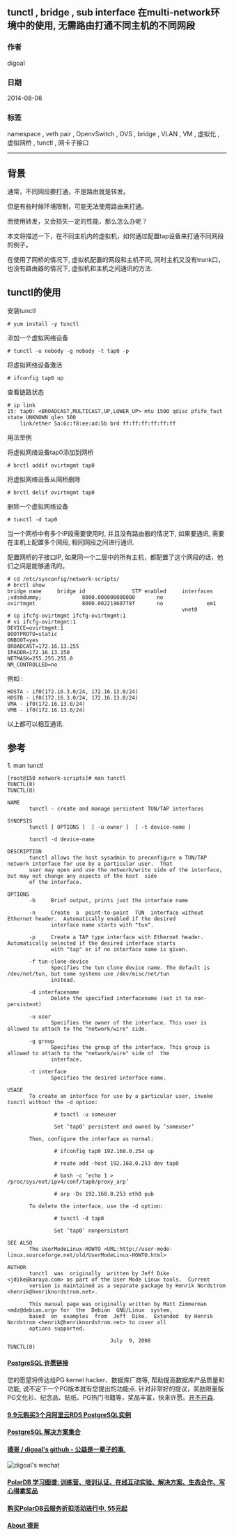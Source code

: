 ## tunctl , bridge , sub interface 在multi-network环境中的使用, 无需路由打通不同主机的不同网段     
                        
### 作者                       
digoal                        
                        
### 日期                       
2014-08-06                              
                        
### 标签                      
namespace , veth pair , OpenvSwitch , OVS , bridge , VLAN , VM , 虚拟化 , 虚拟网桥 , tunctl , 网卡子接口                                             
                        
----                      
                        
## 背景    
通常，不同网段要打通，不是路由就是转发。    
    
但是有些时候环境限制，可能无法使用路由来打通。    
    
而使用转发，又会损失一定的性能，那么怎么办呢？    
    
本文将描述一下，在不同主机内的虚拟机，如何通过配置tap设备来打通不同网段的例子。     
    
在使用了网桥的情况下, 虚拟机配置的网段和主机不同, 同时主机又没有trunk口，也没有路由器的情况下, 虚拟机和主机之间通讯的方法.    
    
## tunctl的使用  
安装tunctl    
    
```  
# yum install -y tunctl  
```  
    
添加一个虚拟网络设备  
  
```
# tunctl -u nobody -g nobody -t tap0 -p  
```
  
将虚拟网络设备激活    
  
```
# ifconfig tap0 up  
```
  
查看链路状态  
  
```
# ip link   
15: tap0: <BROADCAST,MULTICAST,UP,LOWER_UP> mtu 1500 qdisc pfifo_fast state UNKNOWN qlen 500  
    link/ether 5a:6c:f8:ee:ad:5b brd ff:ff:ff:ff:ff:ff  
```
  
用法举例   
  
将虚拟网络设备tap0添加到网桥  
  
```
# brctl addif ovirtmgmt tap0  
```
  
将虚拟网络设备从网桥删除  
  
```
# brctl delif ovirtmgmt tap0  
```
  
删除一个虚拟网络设备  
  
```
# tunctl -d tap0  
```
  
当一个网桥中有多个IP段需要使用时, 并且没有路由器的情况下, 如果要通讯, 需要在主机上配置多个网段, 相同网段之间进行通讯.   
  
配置网桥的子接口IP, 如果同一个二层中的所有主机，都配置了这个网段的话，他们之间是能够通讯的。    
  
```
# cd /etc/sysconfig/network-scripts/  
# brctl show  
bridge name     bridge id               STP enabled     interfaces  
;vdsmdummy;             8000.000000000000       no  
ovirtmgmt               8000.00221960778f       no              em1  
                                                        vnet0  
# cp ifcfg-ovirtmgmt ifcfg-ovirtmgmt:1  
# vi ifcfg-ovirtmgmt:1  
DEVICE=ovirtmgmt:1  
BOOTPROTO=static  
ONBOOT=yes  
BROADCAST=172.16.13.255  
IPADDR=172.16.13.150  
NETMASK=255.255.255.0  
NM_CONTROLLED=no  
```
  
例如 :   
  
```
HOSTA - if0(172.16.3.0/24, 172.16.13.0/24)  
HOSTB - if0(172.16.3.0/24, 172.16.13.0/24)  
VMA - if0(172.16.13.0/24)  
VMB - if0(172.16.13.0/24)  
```
  
以上都可以相互通讯.  
  
## 参考
1\. man tunctl  
  
```
[root@150 network-scripts]# man tunctl  
TUNCTL(8)                                                            TUNCTL(8)  
  
NAME  
       tunctl - create and manage persistent TUN/TAP interfaces  
  
SYNOPSIS  
       tunctl [ OPTIONS ]  [ -u owner ]  [ -t device-name ]  
  
       tunctl -d device-name  
  
DESCRIPTION  
       tunctl allows the host sysadmin to preconfigure a TUN/TAP network interface for use by a particular user.  That  
       user may open and use the network/write side of the interface, but may not change any aspects of the host  side  
       of the interface.  
  
OPTIONS  
       -b     Brief output, prints just the interface name  
  
       -n     Create  a  point-to-point  TUN  interface without Ethernet header.  Automatically enabled if the desired  
              interface name starts with "tun".  
  
       -p     Create a TAP type interface with Ethernet header. Automatically selected if the desired interface starts  
              with "tap" or if no interface name is given.  
  
       -f tun-clone-device  
              Specifies the tun clone device name. The default is /dev/net/tun, but some systems use /dev/misc/net/tun  
              instead.  
  
       -d interfacename  
              Delete the specified interfacename (set it to non-persistent)  
  
       -u user  
              Specifies the owner of the interface. This user is allowed to attach to the "network/wire" side.  
  
       -g group  
              Specifies the group of the interface. This group is allowed to attach to the "network/wire" side of  the  
              interface.  
  
       -t interface  
              Specifies the desired interface name.  
  
USAGE  
       To create an interface for use by a particular user, invoke tunctl without the -d option:  
  
               # tunctl -u someuser  
  
               Set ’tap0’ persistent and owned by ’someuser’  
  
       Then, configure the interface as normal:  
  
               # ifconfig tap0 192.168.0.254 up  
  
               # route add -host 192.168.0.253 dev tap0  
  
               # bash -c ’echo 1 > /proc/sys/net/ipv4/conf/tap0/proxy_arp’  
  
               # arp -Ds 192.168.0.253 eth0 pub  
  
       To delete the interface, use the -d option:  
  
               # tunctl -d tap0  
  
               Set ’tap0’ nonpersistent  
  
SEE ALSO  
       The UserModeLinux-HOWTO <URL:http://user-mode-linux.sourceforge.net/old/UserModeLinux-HOWTO.html>  
  
AUTHOR  
       tunctl  was  originally  written by Jeff Dike <jdike@karaya.com> as part of the User Mode Linux tools.  Current  
       version is maintained as a separate package by Henrik Nordstrom <henrik@henriknordstrom.net>.  
  
       This manual page was originally written by Matt Zimmerman <mdz@debian.org> for  the  Debian  GNU/Linux  system,  
       based  on  examples  from  Jeff  Dike.  Extended  by Henrik Nordstrom <henrik@henriknordstrom.net> to cover all  
       options supported.  
  
                                 July  9, 2008                       TUNCTL(8)  
```
  
    
                

  
  
  
  
  
  
  
  
  
  
  
  
  
  
  
  
  
  
  
  
  
  
  
  
  
  
  
  
  
  
  
  
  
  
  
  
  
  
  
  
  
  
  
  
  
  
  
  
  
  
  
  
  
  
  
  
  
  
  
  
  
  
  
  
  
  
  
  
  
  
  
  
  
#### [PostgreSQL 许愿链接](https://github.com/digoal/blog/issues/76 "269ac3d1c492e938c0191101c7238216")
您的愿望将传达给PG kernel hacker、数据库厂商等, 帮助提高数据库产品质量和功能, 说不定下一个PG版本就有您提出的功能点. 针对非常好的提议，奖励限量版PG文化衫、纪念品、贴纸、PG热门书籍等，奖品丰富，快来许愿。[开不开森](https://github.com/digoal/blog/issues/76 "269ac3d1c492e938c0191101c7238216").  
  
  
#### [9.9元购买3个月阿里云RDS PostgreSQL实例](https://www.aliyun.com/database/postgresqlactivity "57258f76c37864c6e6d23383d05714ea")
  
  
#### [PostgreSQL 解决方案集合](https://yq.aliyun.com/topic/118 "40cff096e9ed7122c512b35d8561d9c8")
  
  
#### [德哥 / digoal's github - 公益是一辈子的事.](https://github.com/digoal/blog/blob/master/README.md "22709685feb7cab07d30f30387f0a9ae")
  
  
![digoal's wechat](../pic/digoal_weixin.jpg "f7ad92eeba24523fd47a6e1a0e691b59")
  
  
#### [PolarDB 学习图谱: 训练营、培训认证、在线互动实验、解决方案、生态合作、写心得拿奖品](https://www.aliyun.com/database/openpolardb/activity "8642f60e04ed0c814bf9cb9677976bd4")
  
  
#### [购买PolarDB云服务折扣活动进行中, 55元起](https://www.aliyun.com/activity/new/polardb-yunparter?userCode=bsb3t4al "e0495c413bedacabb75ff1e880be465a")
  
  
#### [About 德哥](https://github.com/digoal/blog/blob/master/me/readme.md "a37735981e7704886ffd590565582dd0")
  
